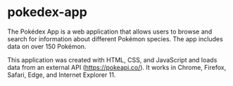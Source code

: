# pokedex-app
The Pokédex App is a web application that allows users to browse and search for information about different Pokémon species. The app includes data on over 150 Pokémon.

This application was created with HTML, CSS, and JavaScript and loads data from an external API (https://pokeapi.co/). It works in Chrome, Firefox, Safari, Edge, and Internet Explorer 11.

